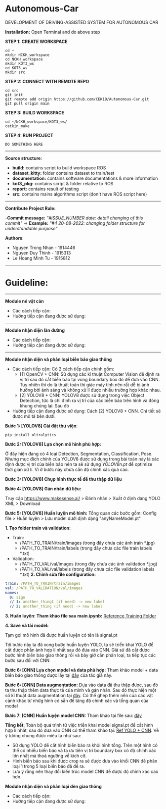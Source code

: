 # Autonomous-Car
DEVELOPMENT OF DRIVING-ASSISTED SYSTEM FOR AUTONOMOUS CAR

**Installation:** Open Terminal and do above step

**STEP 1: CREATE WORKSPACE** 
```
cd ~
mkdir NCKH_workspace
cd NCKH_workspace
mkdir KOT3_ws
cd KOT3_ws
mkdir src
```
**STEP 2: CONNECT WITH REMOTE REPO** 
```
cd src
git init 
git remote add origin https://github.com/CEK19/Autonomous-Car.git
git pull origin main
```
**STEP 3: BUILD WORKSPACE**
```
cd ~/NCKH_workspace/KOT3_ws/
catkin_make
```

**STEP 4: RUN PROJECT**
```
DO SOMETHING HERE
```

---
**Source structure**:   
-  **build:** contains script to build workspace ROS
-  **dataset_kitty:** folder contains dataset to train/test
-  **documentation:** contains software documentations & more information
-  **kot3_pkg:** contains script & folder relative to ROS
-  **report:** contains result of testing
-  **src:** contains mains algorithms script (don't have ROS script here)
---
**Contribute Project Rule:**

-**Commit message:** *"#ISSUE_NUMBER date: detail changing of this commit"* => **Example:** *"#4 20-08-2022: changing folder structure for understandable purpose"*

**Authors**:
- Nguyen Trong Nhan - 1914446
- Nguyen Duy Thinh - 1915313
- Le Hoang Minh Tu - 1915812

---
# Guideline:

---

**Module né vật cản**
- Các cách tiếp cận:
- Hướng tiếp cận đang được sử dụng:

---

**Module nhận diện làn đường**
- Các cách tiếp cận:
- Hướng tiếp cận đang được sử dụng:

---

**Module nhận diện và phân loại biển báo giao thông**
- Các cách tiếp cận: Có 2 cách tiếp cận chính gồm:
  - [1] OpenCV + CNN: Sử dụng các kĩ thuật Computer Vision để định ra vị trí sau đó cắt biển báo tại vùng boundary box đó để đưa vào CNN. Tuy nhiên thì do là thuật toán thị giác máy tính nên rất dễ bị ảnh hưởng bởi ánh sáng và không xử lí được nhiều trường hợp khác nhau.
  - [2] YOLOV8 + CNN: YOLOV8 được sử dụng trong việc Object Detection, tức là chỉ định ra vị trí của các biển báo trên hình và đóng khung chúng lại. Sau đó 
- Hướng tiếp cận đang được sử dụng: Cách [2] YOLOV8 + CNN. Chi tiết sẽ được mô tả bên dưới.

**Bước 1: [YOLOV8] Cài đặt thư viện**: 
```
pip install ultralytics
```

**Bước 2: [YOLOV8] Lựa chọn mô hình phù hợp:** 

Ở đây hiện đang có 4 loại Detection, Segmentation, Classification, Pose. Nhưng mục đích chính của YOLOV8 được sử dụng trong bài toán này là xác định được vị trí của biển báo nên ta sẽ sử dụng _YOLOV8n.pt_ để optimize thời gian xử lí. Vì ở bước này chưa cần độ chính xác quá cao.

**Bước 3: [YOLOV8] Chụp hình thực tế để thu thập dữ liệu**

**Bước 4: [YOLOV8] Gán nhãn dữ liệu:**

Truy cập https://www.makesense.ai/ > Đánh nhãn > Xuất ở định dạng YOLO XML > Download

**Bước 5: [YOLOV8] Huấn luyện mô hình:**
Tổng quan các bước gồm: Config file > Huấn luyện > Lưu model dưới định dạng "anyNameModel.pt"

**1. Tạo folder train và validation:**
   - Train:
     - /PATH_TO_TRAIN/train/images (trong đây chưa các ảnh train *.jpg)
     - /PATH_TO_TRAIN/train/labels (trong đây chưa các file train labels *.txt)
   - Validation:
     - /PATH_TO_VAL/val/images (trong đây chưa các ảnh validation *.jpg)
     - /PATH_TO_VAL/val/labels (trong đây chưa các file validation labels *.txt)
**2. Chỉnh sửa file configuration:**
```config.yaml
train: /PATH_TO_TRAIN/train/images
val: /PATH_TO_VALIDATION/val/images
names: 
  0: sign
  // 1: another_thing1 (if need) -> new label
  // 2: another_thing (if need) -> new label 
```
**3. Huấn luyện: Tham khảo file sau main.ipynb:**
[Reference Training Folder](https://drive.google.com/drive/folders/1odlIC2L1V09jNq_5MxbbNF4dSDWKU7GN?usp=sharing)

**4. Save và tải model:**

Tạm gọi mô hình đã được huấn luyện có tên là signal.pt

Tới bước này ta đã xong bước huấn luyện YOLO, ta sẽ triển khai YOLO để cắt được phần ảnh hợp lí nhất sau đó đưa vào CNN. Giả sử đã cắt được bước hình biển báo giao thông rồi và bây giờ cần phân loại, ta tiếp tục các bước sau đối với CNN

**Bước 6: [CNN] Lựa chọn model và data phù hợp:**
Tham khảo model + data biển báo giao thông được lấy tại [đây](https://www.kaggle.com/datasets/valentynsichkar/traffic-signs-preprocessed) của tác giả này.

**Bước 6: [CNN] Data augmentation:**
Dựa vào data đã thu thập được, sau đó ta thu thập thêm data thực tế của mình và gán nhãn. Sau đó thực hiện một số kĩ thuật data augmentation tại [đây](https://www.tensorflow.org/tutorials/images/data_augmentation). Có thể ghép thêm nền của các vật cảnh khác từ nhữg hình có sẵn để tăng độ chính xác và tổng quan của model

**Bước 7: [CNN] Huấn luyện model CNN:**
Tham khảo tại file sau: [đây](https://github.com/CEK19/Autonomous-Car/blob/document/src/trafficSignDetection/train.ipynb)

**Tổng kết**: Toàn bộ quá trình từ việc triển khai model signal.pt để cắt hình hợp lí nhất, sau đó đưa vào CNN có thể tham khảo tại: [Ref YOLO + CNN](https://github.com/CEK19/Autonomous-Car/blob/document/kot3_pkg/scripts/trafficSignV2.py). Về ý tưởng chung được miêu tả như sau:
- Sử dụng YOLO để cắt hình biển báo ra khỏi hình tổng. Trên một hình có thể có nhiều biển báo và ta ưu tiên vị trí boundary box có độ chính xác lớn nhất mà thoả ngưỡng về kích cỡ.
- Hình biển báo sau khi được crop ra sẽ được đưa vào khối CNN để phân loại 1 trong 5 loại biển báo đã đề ra.
- Lưu ý rằng nên thay đổi kiến trúc model CNN để được độ chính xác cao hơn.


**Module nhận diện và phân loại đèn giao thông**
- Các cách tiếp cận:
- Hướng tiếp cận đang được sử dụng:
